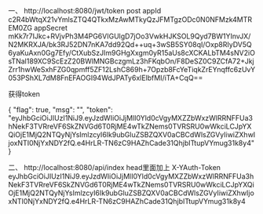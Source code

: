 一、
http://localhost:8080/jwt/token  post
appId      c2R4bWtqX21vYmlsZTQ4QTkxMzAwMTkyQzJFMTgzODc0N0NFMzk4MTREM0ZG
appSecret  mKk7r7IJkc+RVjvPh3M4PG6VIGUlgD7jOo3VwkHJKSOL9Qyd7BW1YInvJX/N2MKRXJA/bk3RJ52DN7nKA7dd92Qd++uq+3wSB5SY08qI/Oxp8RIyDV5Q6yaKuAxn0Gg7Efy/CtXubSzJIm9GHgXxgm0yR15aUs8cXCKALbTM4sNV2iOsTNal189XC9ScEzZ20BWlMNGBczgmLz3hFKqbOn/F8DeSZ0C9ZCfA72+JkjZrr1hwWeSxhFZG0qpmff5ZF12LshC869h+7Opzb8FcYeTiqkZrEYnqffc6zUvY053PShXL7dM8FnEFAOGI94WdJPATy6xlElbfMI/iTA+CqQ==


获得token

{
    "flag": true,
    "msg": "",
    "token": "eyJhbGciOiJIUzI1NiJ9.eyJzdWIiOiJjMlI0Yld0cVgyMXZZbWxzWlRRNFFUa3hNekF3TVRreVF6SkZNVGd6T0RjME4wTkZNems0TVRSRU0wWkciLCJpYXQiOjE1MjQ2NTQyNjYsImlzcyI6Ik9ubGluZSBZQXV0aCBCdWlsZGVyIiwiZXhwIjoxNTI0NjYxNDY2fQ.e4HrLR-TN6zC9HAZhCade31QhjbITtupVYmug31k8y4"
}


二、
http://localhost:8080/api/index
head里面加上
X-YAuth-Token   eyJhbGciOiJIUzI1NiJ9.eyJzdWIiOiJjMlI0Yld0cVgyMXZZbWxzWlRRNFFUa3hNekF3TVRreVF6SkZNVGd6T0RjME4wTkZNems0TVRSRU0wWkciLCJpYXQiOjE1MjQ2NTQyNjYsImlzcyI6Ik9ubGluZSBZQXV0aCBCdWlsZGVyIiwiZXhwIjoxNTI0NjYxNDY2fQ.e4HrLR-TN6zC9HAZhCade31QhjbITtupVYmug31k8y4



